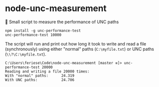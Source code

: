 # node-unc-measurement
:microscope: Small script to measure the performance of UNC paths

```
npm install -g unc-performance-test
unc-performance-test 10000
```

The script will run and print out how long it took to write and read a file (synchronously) using either "normal" paths (`C:\myfile.txt`) or UNC paths (`\\?\C:\myfile.txt`).

```
C:\Users\feriese\Code\node-unc-measurement [master ≡]> unc-performance-test 20000
Reading and writing a file 20000 times:
With "normal" paths:      24.319
With UNC paths:           24.706
```